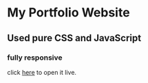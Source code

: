 # My Portfolio Website
## Used pure CSS and JavaScript
### fully responsive
click [here]() to open it live.
